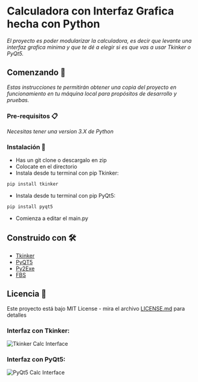 # Calculadora con Interfaz Grafica hecha con Python

_El proyecto es poder modularizar la calculadora, es decir que levante una interfaz grafica minima y que te dé a elegir si es que vas a usar Tkinker o PyQt5._

## Comenzando 🚀

_Estas instrucciones te permitirán obtener una copia del proyecto en funcionamiento en tu máquina local para propósitos de desarrollo y pruebas._


### Pre-requisitos 📋

_Necesitas tener una version 3.X de Python_

### Instalación 🔧

- Has un git clone o descargalo en zip
- Colocate en el directorio
- Instala desde tu terminal con pip Tkinker:
```bash
pip install tkinker
```
- Instala desde tu terminal con pip PyQt5:
```bash
pip install pyqt5
```
- Comienza a editar el main.py

## Construido con 🛠️

* [Tkinker](https://docs.python.org/3/library/tkinter.html) 
* [PyQT5](https://doc.qt.io/qtforpython)
* [Py2Exe](https://www.py2exe.org/) 
* [FBS](https://github.com/mherrmann/fbs)

## Licencia 📄

Este proyecto está bajo MIT License - mira el archivo [LICENSE.md](https://github.com/EliazBobadilla/Basic-calculator-with-graphical-interface/blob/main/LICENSE) para detalles

### Interfaz con Tkinker:
![Tkinker Calc Interface](https://i.imgur.com/0fuyZjZ.png)

### Interfaz con PyQt5:
![PyQt5 Calc Interface](https://i.imgur.com/8r1d4pk.png)
